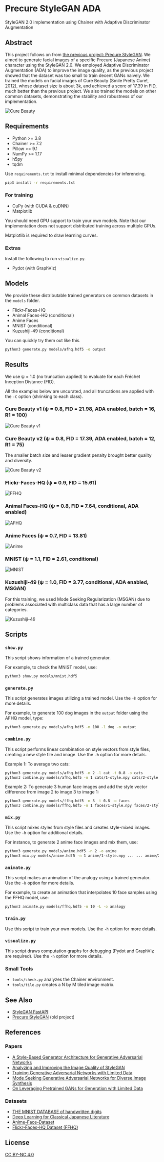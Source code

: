 # Precure StyleGAN ADA

StyleGAN 2.0 implementation using Chainer with Adaptive Discriminator Augmentation

## Abstract

This project follows on from [the previous project: Precure StyleGAN](https://github.com/curegit/precure-stylegan).
We aimed to generate facial images of a specific Precure (Japanese Anime) character using the StyleGAN 2.0.
We employed Adaptive Discriminator Augmentation (ADA) to improve the image quality, as the previous project showed that the dataset was too small to train decent GANs naively.
We trained the models on facial images of Cure Beauty (Smile Pretty Cure!, 2012), whose dataset size is about 3k, and achieved a score of 17.39 in FID, much better than the previous project.
We also trained the models on other common datasets, demonstrating the stability and robustness of our implementation.

![Cure Beauty](examples/beauty-curated.png)

## Requirements

- Python >= 3.8
- Chainer >= 7.2
- Pillow >= 9.1
- NumPy >= 1.17
- h5py
- tqdm

Use `requirements.txt` to install minimal dependencies for inferencing.

```sh
pip3 install -r requirements.txt
```

### For training

- CuPy (with CUDA & cuDNN)
- Matplotlib

You should need GPU support to train your own models.
Note that our implementation does not support distributed training across multiple GPUs.

Matplotlib is required to draw learning curves.

### Extras

Install the following to run `visualize.py`.

- Pydot (with GraphViz)

## Models

We provide these distributable trained generators on common datasets in the `models` folder.

- Flickr-Faces-HQ
- Animal Faces-HQ (conditional)
- Anime Faces
- MNIST (conditional)
- Kuzushiji-49 (conditional)

You can quickly try them out like this.

```sh
python3 generate.py models/afhq.hdf5 -o output
```

## Results

We use ψ = 1.0 (no truncation applied) to evaluate for each Fréchet Inception Distance (FID).

All the examples below are uncurated, and all truncations are applied with the `-C` option (shrinking to each class).

### Cure Beauty v1 (ψ = 0.8, FID = 21.98, ADA enabled, batch = 16, R1 = 100)

![Cure Beauty v1](examples/beauty-1.png)

### Cure Beauty v2 (ψ = 0.8, FID = 17.39, ADA enabled, batch = 12, R1 = 75)

The smaller batch size and lesser gradient penalty brought better quality and diversity.

![Cure Beauty v2](examples/beauty-2.png)

### Flickr-Faces-HQ (ψ = 0.9, FID = 15.61)

![FFHQ](examples/ffhq.png)

### Animal Faces-HQ (ψ = 0.8, FID = 7.64, conditional, ADA enabled)

![AFHQ](examples/afhq.png)

### Anime Faces (ψ = 0.7, FID = 13.81)

![Anime](examples/anime.png)

### MNIST (ψ = 1.1, FID = 2.61, conditional)

![MNIST](examples/mnist.png)

### Kuzushiji-49 (ψ = 1.0, FID = 3.77, conditional, ADA enabled, MSGAN)

For this training, we used Mode Seeking Regularization (MSGAN) due to problems associated with multiclass data that has a large number of categories.

![Kuzushiji-49](examples/k49.png)

## Scripts

### `show.py`

This script shows information of a trained generator.

For example, to check the MNIST model, use:

```sh
python3 show.py models/mnist.hdf5
```

### `generate.py`

This script generates images utilizing a trained model.
Use the `-h` option for more details.

For example, to generate 100 dog images in the `output` folder using the AFHQ model, type:

```sh
python3 generate.py models/afhq.hdf5 -n 100 -l dog -o output
```

### `combine.py`

This script performs linear combination on style vectors from style files, creating a new style file and image.
Use the `-h` option for more details.

Example 1: To average two cats:

```sh
python3 generate.py models/afhq.hdf5 -n 2 -l cat -t 0.8 -o cats
python3 combine.py models/afhq.hdf5 -n 1 cats/1-style.npy cats/2-style.npy -c 0.5 0.5 -o new-cat
```

Example 2: To generate 3 human face images and add the style vector difference from image 2 to image 3 to image 1:

```sh
python3 generate.py models/ffhq.hdf5 -n 3 -t 0.8 -o faces
python3 combine.py models/ffhq.hdf5 -n 1 faces/1-style.npy faces/2-style.npy faces/3-style.npy -c 1 -1 1 -o new-face
```

### `mix.py`

This script mixes styles from style files and creates style-mixed images.
Use the `-h` option for additional details.

For instance, to generate 2 anime face images and mix them, use:

```sh
python3 generate.py models/anime.hdf5 -n 2 -o anime
python3 mix.py models/anime.hdf5 -n 1 anime/1-style.npy ... ... anime/2-style.npy -o anime-mix
```

### `animate.py`

This script makes an animation of the analogy using a trained generator.
Use the `-h` option for more details.

For example, to create an animation that interpolates 10 face samples using the FFHQ model, use:

```sh
python3 animate.py models/ffhq.hdf5 -n 10 -L -o analogy
```

### `train.py`

Use this script to train your own models.
Use the `-h` option for more details.

### `visualize.py`

This script draws computation graphs for debugging (Pydot and GraphViz are required).
Use the `-h` option for more details.

### Small Tools

- `tools/check.py` analyzes the Chainer environment.
- `tools/tile.py` creates a N by M tiled image matrix.

## See Also

- [StyleGAN FastAPI](https://github.com/curegit/stylegan-fastapi)
- [Precure StyleGAN](https://github.com/curegit/precure-stylegan) (old project)

## References

### Papers

- [A Style-Based Generator Architecture for Generative Adversarial Networks](https://arxiv.org/abs/1812.04948)
- [Analyzing and Improving the Image Quality of StyleGAN](https://arxiv.org/abs/1912.04958)
- [Training Generative Adversarial Networks with Limited Data](https://arxiv.org/abs/2006.06676)
- [Mode Seeking Generative Adversarial Networks for Diverse Image Synthesis](https://arxiv.org/abs/1903.05628)
- [On Leveraging Pretrained GANs for Generation with Limited Data](https://arxiv.org/abs/2002.11810)

### Datasets

- [THE MNIST DATABASE of handwritten digits](http://yann.lecun.com/exdb/mnist/)
- [Deep Learning for Classical Japanese Literature](https://arxiv.org/abs/1812.01718)
- [Anime-Face-Dataset](https://github.com/Mckinsey666/Anime-Face-Dataset)
- [Flickr-Faces-HQ Dataset (FFHQ)](https://github.com/NVlabs/ffhq-dataset)

## License

[CC BY-NC 4.0](LICENSE)
